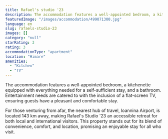 ```yaml
---
title: Rafael's studio '23
description: The accommodation features a well-appointed bedroom, a kitchenette equipped with everything needed for a self-sufficient stay, and a bathroom. Entertainment nee
featuredImage: "/images/accommodation/499071300.jpg"
language: en
slug: rafaels-studio-23
images: []
category: "null"
starRating: 3
rating: 3
accommodationType: "apartment"
location: "Himare"
amenities:
  - "Kitchen"
  - "TV"
---
```


The accommodation features a well-appointed bedroom, a kitchenette equipped with everything needed for a self-sufficient stay, and a bathroom. Entertainment needs are catered to with the inclusion of a flat-screen TV, ensuring guests have a pleasant and comfortable stay.

For those venturing from afar, the nearest hub of travel, Ioannina Airport, is located 143 km away, making Rafael's Studio '23 an accessible retreat for both local and international visitors. This property stands out for its blend of convenience, comfort, and location, promising an enjoyable stay for all who visit.

